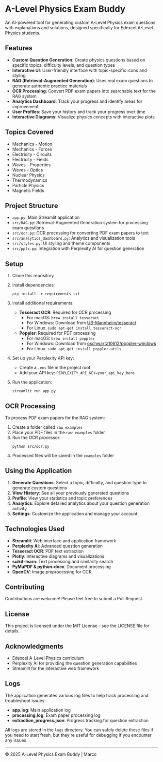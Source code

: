 # A-Level Physics Exam Buddy

An AI-powered tool for generating custom A-Level Physics exam questions with explanations and solutions, designed specifically for Edexcel A-Level Physics students.

## Features

- **Custom Question Generation**: Create physics questions based on specific topics, difficulty levels, and question types
- **Interactive UI**: User-friendly interface with topic-specific icons and styling
- **RAG (Retrieval-Augmented Generation)**: Uses real exam questions to generate authentic practice materials
- **OCR Processing**: Convert PDF exam papers into searchable text for the RAG system
- **Analytics Dashboard**: Track your progress and identify areas for improvement
- **User Profiles**: Save your history and track your progress over time
- **Interactive Diagrams**: Visualize physics concepts with interactive plots

## Topics Covered

- Mechanics - Motion
- Mechanics - Forces
- Electricity - Circuits
- Electricity - Fields
- Waves - Properties
- Waves - Optics
- Nuclear Physics
- Thermodynamics
- Particle Physics
- Magnetic Fields

## Project Structure

- `app.py`: Main Streamlit application
- `src/RAG.py`: Retrieval-Augmented Generation system for processing exam questions
- `src/ocr.py`: OCR processing for converting PDF exam papers to text
- `src/analytics_dashboard.py`: Analytics and visualization tools
- `src/styles.py`: UI styling and theme components
- `src/pplx.py`: Integration with Perplexity AI for question generation

## Setup

1. Clone this repository
2. Install dependencies:
   ```
   pip install -r requirements.txt
   ```
3. Install additional requirements:
   - **Tesseract OCR**: Required for OCR processing
     - For macOS: `brew install tesseract`
     - For Windows: Download from [UB-Mannheim/tesseract](https://github.com/UB-Mannheim/tesseract/wiki)
     - For Linux: `sudo apt-get install tesseract-ocr`
   - **Poppler**: Required for PDF processing
     - For macOS: `brew install poppler`
     - For Windows: Download from [oschwartz10612/poppler-windows](https://github.com/oschwartz10612/poppler-windows/releases/)
     - For Linux: `sudo apt-get install poppler-utils`

4. Set up your Perplexity API key:
   - Create a `.env` file in the project root
   - Add your API key: `PERPLEXITY_API_KEY=your_api_key_here`

5. Run the application:
   ```
   streamlit run app.py
   ```

## OCR Processing

To process PDF exam papers for the RAG system:

1. Create a folder called `raw examples`
2. Place your PDF files in the `raw examples` folder
3. Run the OCR processor:
   ```
   python src/ocr.py
   ```
4. Processed files will be saved in the `examples` folder

## Using the Application

1. **Generate Questions**: Select a topic, difficulty, and question type to generate custom questions
2. **View History**: See all your previously generated questions
3. **Profile**: View your statistics and topic preferences
4. **Analytics**: Explore detailed analytics about your question generation activity
5. **Settings**: Customize the application and manage your account

## Technologies Used

- **Streamlit**: Web interface and application framework
- **Perplexity AI**: Advanced question generation
- **Tesseract OCR**: PDF text extraction
- **Plotly**: Interactive diagrams and visualizations
- **scikit-learn**: Text processing and similarity search
- **PyMuPDF & python-docx**: Document processing
- **OpenCV**: Image preprocessing for OCR

## Contributing

Contributions are welcome! Please feel free to submit a Pull Request.

## License

This project is licensed under the MIT License - see the LICENSE file for details.

## Acknowledgments

- Edexcel A-Level Physics curriculum
- Perplexity AI for providing the question generation capabilities
- Streamlit for the interactive web framework

## Logs

The application generates various log files to help track processing and troubleshoot issues:

- **app.log**: Main application log
- **processing.log**: Exam paper processing log
- **extraction_progress.json**: Progress tracking for question extraction

All logs are stored in the `logs` directory. You can safely delete these files if you need to start fresh, but they're useful for debugging if you encounter any issues.

---

© 2025 A-Level Physics Exam Buddy | Marco
